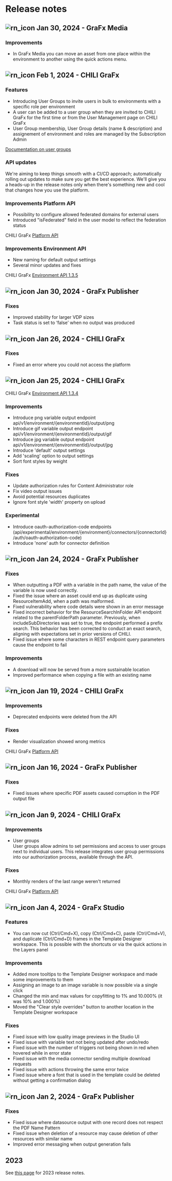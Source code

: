 # Release notes

## ![rn_icon](https://chilipublishdocs.imgix.net/logos/CHILI_LOGOS_OK-12.svg) Jan 30, 2024 - GraFx Media

### Improvements

- In GraFx Media you can move an asset from one place within the environment to another using the quick actions menu.

## ![rn_icon](https://chilipublishdocs.imgix.net/logos/CHILI_LOGOS_OK-04.svg) Feb 1, 2024 - CHILI GraFx

### Features

- Introducing User Groups to invite users in bulk to environments with a specific role per environment
- A user can be added to a user group when they are invited to CHILI GraFx for the first time or from the User Management page on CHILI GraFx
- User Group membership, User Group details (name & description) and assignement of environment and roles are managed by the Subscription Admin

[Documentation on user groups](/CHILI-GraFx/guides/manage-user-groups/)

### API updates

We're aiming to keep things smooth with a CI/CD approach; automatically rolling out updates to make sure you get the best experience. We'll give you a heads-up in the release notes only when there's something new and cool that changes how you use the platform.

### Improvements Platform API

- Possibility to configure allowed federated domains for external users
- Introduced "isFederated" field in the user model to reflect the federation status

CHILI GraFx [Platform API](https://api.chiligrafx.com/swagger/index.html)

### Improvements Environment API

- New naming for default output settings
- Several minor updates and fixes

CHILI GraFx [Environment API 1.3.5](/GraFx-Developers/#environment-api)

## ![rn_icon](/assets/CHILI_LOGOS_OK-21.svg) Jan 30, 2024 - GraFx Publisher

### Fixes

- Improved stability for larger VDP sizes
- Task status is set to ‘false’ when no output was produced

## ![rn_icon](https://chilipublishdocs.imgix.net/logos/CHILI_LOGOS_OK-04.svg) Jan 26, 2024 - CHILI GraFx

### Fixes

- Fixed an error where you could not access the platform

## ![rn_icon](https://chilipublishdocs.imgix.net/logos/CHILI_LOGOS_OK-04.svg) Jan 25, 2024 - CHILI GraFx

CHILI GraFx [Environment API 1.3.4](/GraFx-Developers/#environment-api)

### Improvements

- Introduce png variable output endpoint  
api/v1/environment/{environmentId}/output/png
- Introduce gif variable output endpoint  
api/v1/environment/{environmentId}/output/gif
- Introduce jpg variable output endpoint  
api/v1/environment/{environmentId}/output/jpg
- Introduce 'default' output settings
- Add 'scaling' option to output settings
- Sort font styles by weight

### Fixes

- Update authorization rules for Content Administrator role
- Fix video output issues
- Avoid potential resources duplicates
- Ignore font style 'width' property on upload

### Experimental

- Introduce oauth-authorization-code endpoints  
(api/experimental/environment/{environment}/connectors/{connectorId}/auth/oauth-authorization-code)
- Introduce 'none' auth for connector definition

## ![rn_icon](/assets/CHILI_LOGOS_OK-21.svg) Jan 24, 2024 - GraFx Publisher

### Fixes

- When outputting a PDF with a variable in the path name, the value of the variable is now used correctly.
- Fixed the issue where an asset could end up as duplicate using ResourceItemAdd, when a path was malformed.
- Fixed vulnerability where code details were shown in an error message
- Fixed incorrect behavior for the ResourceSearchInFolder API endpoint related to the parentFolderPath parameter. Previously, when includeSubDirectories was set to true, the endpoint performed a prefix search. This behavior has been corrected to conduct an exact search, aligning with expectations set in prior versions of CHILI.
- Fixed issue where some characters in REST endpoint query parameters cause the endpoint to fail

### Improvements

- A download will now be served from a more sustainable location
- Improved performance when copying a file with an existing name

## ![rn_icon](https://chilipublishdocs.imgix.net/logos/CHILI_LOGOS_OK-04.svg) Jan 19, 2024 - CHILI GraFx

### Improvements

- Deprecated endpoints were deleted from the API  

### Fixes

- Render visualization showed wrong metrics

CHILI GraFx [Platform API](https://api.chiligrafx.com/swagger/index.html)

## ![rn_icon](/assets/CHILI_LOGOS_OK-21.svg) Jan 16, 2024 - GraFx Publisher

### Fixes

- Fixed issues where specific PDF assets caused corruption in the PDF output file

## ![rn_icon](https://chilipublishdocs.imgix.net/logos/CHILI_LOGOS_OK-04.svg) Jan 9, 2024 - CHILI GraFx

### Improvements

- User groups  
User groups allow admins to set permissions and access to user groups next to individual users. This release integrates user group permissions into our authorization process, available through the API.

### Fixes

- Monthly renders of the last range weren't returned

CHILI GraFx [Platform API](https://api.chiligrafx.com/swagger/index.html)

## ![rn_icon](https://chilipublishdocs.imgix.net/logos/CHILI_LOGOS_OK-10.svg) Jan 4, 2024 - GraFx Studio

### Features

- You can now cut (Ctrl/Cmd+X), copy (Ctrl/Cmd+C), paste (Ctrl/Cmd+V), and duplicate (Ctrl/Cmd+D) frames in the Template Designer workspace. This is possible with the shortcuts or via the quick actions in the Layers panel

### Improvements

- Added more tooltips to the Template Designer workspace and made some improvements to them
- Assigning an image to an image variable is now possible via a single click
- Changed the min and max values for copyfitting to 1% and 10.000% (it was 10% and 1.000%)
- Moved the "Clear style overrides" button to another location in the Template Designer workspace

### Fixes

- Fixed issue with low quality image previews in the Studio UI
- Fixed issue with variable text not being updated after undo/redo
- Fixed issue with the number of triggers not being shown in red when hovered while in error state
- Fixed issue with the media connector sending multiple download requests
- Fixed issue with actions throwing the same error twice
- Fixed issue where a font that is used in the template could be deleted without getting a confirmation dialog

## ![rn_icon](/assets/CHILI_LOGOS_OK-21.svg) Jan 2, 2024 - GraFx Publisher

### Fixes

- Fixed issue where datasource output with one record does not respect the PDF Name Pattern
- Fixed issue when deletion of a resource may cause deletion of other resources with similar name
- Improved error messaging when output generation fails

## 2023

See [this page](/release-notes/2023/) for 2023 release notes.

